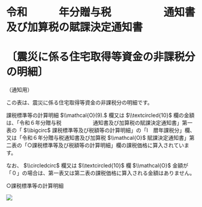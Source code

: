 # 令和　　　年分贈与税　　　　　通知書及び加算税の賦課決定通知書

# 〔震災に係る住宅取得等資金の非課税分の明細〕

（通知用）

この表は、震災に係る住宅取得等資金の非課税分の明細です。

課税標準等の計算明細 $\\mathcal{O}(9).$ 欄又は $\\textcircled{10}$ 欄の金額は、「令和６年分贈与税　　　　　　通知書及び加算税の賦課決定通知書」第一表の「 $\\bigcirc$ 課税標準等及び税額等の計算明細」の「Ⅰ　暦年課税分」欄、又は「令和６年分贈与税通知書及び加算税 $\\mathcal{O}$ 賦課決定通知書」第二表の「○課税標準等及び税額等の計算明細」欄の課税価格に算入されています。

なお、 $\\circledcirc$ 欄又は $\\textcircled{10}$ 欄 $\\mathcal{O}$ 金額が「０」の場合は、第一表又は第二表の課税価格に算入される金額はありません。

○課税標準等の計算明細

![](https://www.nta.go.jp/tmp/877c99aa-88df-47a8-9537-1b4bd013016e/images/76eec81b618a609fa4d65026e3803ef256658570c29fac4e8a8575b90b3bef46.jpg)